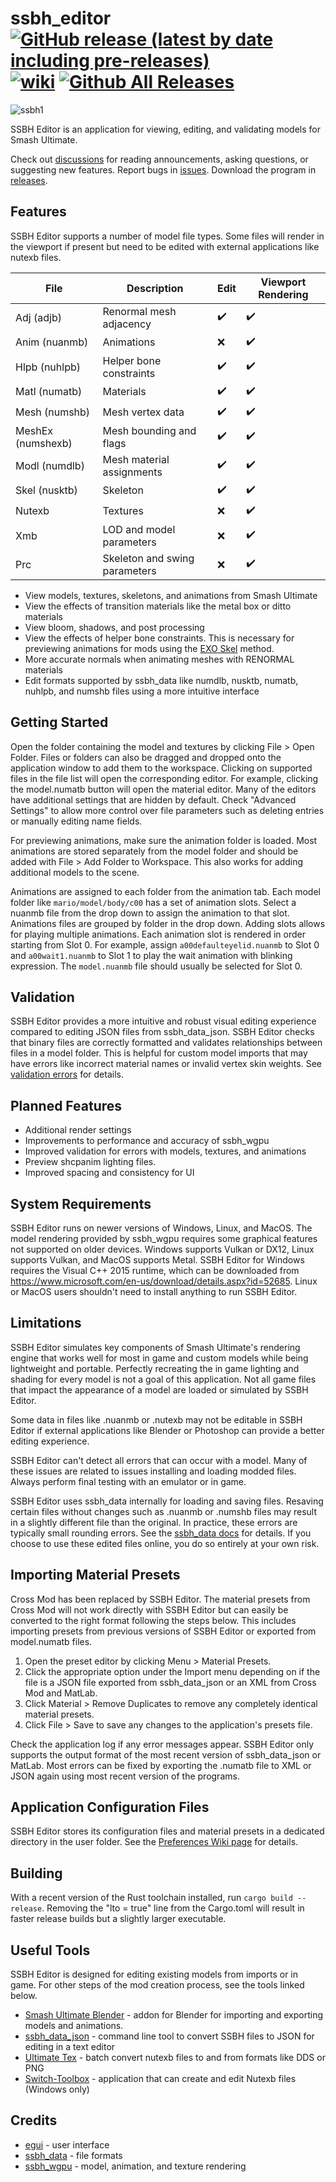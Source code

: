 # ssbh_editor [![GitHub release (latest by date including pre-releases)](https://img.shields.io/github/v/release/ScanMountGoat/ssbh_editor?include_prereleases)](https://github.com/ScanMountGoat/ssbh_editor/releases/latest) [![wiki](https://img.shields.io/badge/wiki-guide-success)](https://github.com/ScanMountGoat/ssbh_editor/wiki) [![Github All Releases](https://img.shields.io/github/downloads/ScanMountGoat/ssbh_editor/total.svg)](https://github.com/ScanMountGoat/ssbh_editor/releases/latest)

![ssbh1](https://github.com/ScanMountGoat/ssbh_editor/assets/23301691/c21fd121-2345-46c6-9767-85f811fd094f)

SSBH Editor is an application for viewing, editing, and validating models for Smash Ultimate.

Check out [discussions](https://github.com/ScanMountGoat/ssbh_editor/discussions) for reading announcements, asking questions, or suggesting new features. Report bugs in [issues](https://github.com/ScanMountGoat/ssbh_editor/issues). Download the program in [releases](https://github.com/ScanMountGoat/ssbh_editor/releases).

## Features
SSBH Editor supports a number of model file types. Some files will render in the viewport if present but need to be edited with external applications like nutexb files.

| File | Description | Edit | Viewport Rendering |
| --- | --- | --- | --- |
| Adj (adjb) | Renormal mesh adjacency | :heavy_check_mark: | :heavy_check_mark: |
| Anim (nuanmb) | Animations | :x: | :heavy_check_mark: |
| Hlpb (nuhlpb) | Helper bone constraints | :heavy_check_mark: | :heavy_check_mark: |
| Matl (numatb) | Materials | :heavy_check_mark: | :heavy_check_mark: |
| Mesh (numshb) | Mesh vertex data | :heavy_check_mark: | :heavy_check_mark: |
| MeshEx (numshexb) | Mesh bounding and flags | :heavy_check_mark: | :heavy_check_mark: |
| Modl (numdlb) | Mesh material assignments | :heavy_check_mark: | :heavy_check_mark: |
| Skel (nusktb) | Skeleton | :heavy_check_mark: | :heavy_check_mark: |
| Nutexb | Textures | :x: | :heavy_check_mark: |
| Xmb | LOD and model parameters | :x: | :heavy_check_mark: |
| Prc | Skeleton and swing parameters | :x: | :heavy_check_mark: |

- View models, textures, skeletons, and animations from Smash Ultimate
- View the effects of transition materials like the metal box or ditto materials
- View bloom, shadows, and post processing
- View the effects of helper bone constraints. This is necessary for previewing animations for mods using the [EXO Skel](https://github.com/ssbucarlos/smash-ultimate-blender) method.
- More accurate normals when animating meshes with RENORMAL materials
- Edit formats supported by ssbh_data like numdlb, nusktb, numatb, nuhlpb, and numshb files using a more intuitive interface

## Getting Started
Open the folder containing the model and textures by clicking File > Open Folder. Files or folders can also be dragged and dropped onto the application window to add them to the workspace. Clicking on supported files in the file list will open the corresponding editor. For example, clicking the model.numatb button will open the material editor. Many of the editors have additional settings that are hidden by default. Check "Advanced Settings" to allow more control over file parameters such as deleting entries or manually editing name fields.

For previewing animations, make sure the animation folder is loaded. Most animations are stored separately from the model folder and should be added with File > Add Folder to Workspace. This also works for adding additional models to the scene. 

Animations are assigned to each folder from the animation tab. Each model folder like `mario/model/body/c00` has a set of animation slots. Select a nuanmb file from the drop down to assign the animation to that slot. Animations files are grouped by folder in the drop down. Adding slots allows for playing multiple animations. Each animation slot is rendered in order starting from Slot 0. For example, assign `a00defaulteyelid.nuanmb` to Slot 0 and `a00wait1.nuanmb` to Slot 1 to play the wait animation with blinking expression. The `model.nuanmb` file should usually be selected for Slot 0.

## Validation
SSBH Editor provides a more intuitive and robust visual editing experience compared to editing JSON files from ssbh_data_json. SSBH Editor checks that binary files are correctly formatted and validates relationships between files in a model folder. This is helpful for custom model imports that may have errors like incorrect material names or invalid vertex skin weights. See [validation errors](https://github.com/ScanMountGoat/ssbh_editor/wiki/Validation-Errors) for details.

## Planned Features
- Additional render settings
- Improvements to performance and accuracy of ssbh_wgpu
- Improved validation for errors with models, textures, and animations
- Preview shcpanim lighting files.
- Improved spacing and consistency for UI

## System Requirements
SSBH Editor runs on newer versions of Windows, Linux, and MacOS. The model rendering provided by ssbh_wgpu requires some graphical features not supported on older devices. Windows supports Vulkan or DX12, Linux supports Vulkan, and MacOS supports Metal. SSBH Editor for Windows 
requires the Visual C++ 2015 runtime, which can be downloaded from https://www.microsoft.com/en-us/download/details.aspx?id=52685. Linux or MacOS users shouldn't need to install anything to run SSBH Editor.

## Limitations
SSBH Editor simulates key components of Smash Ultimate's rendering engine that works well for most in game and custom models while being lightweight and portable. Perfectly recreating the in game lighting and shading for every model is not a goal of this application. Not all game files that impact the appearance of a model are loaded or simulated by SSBH Editor.

Some data in files like .nuanmb or .nutexb may not be editable in SSBH Editor if external applications like Blender or Photoshop can provide a better editing experience.

SSBH Editor can't detect all errors that can occur with a model. Many of these issues are related to issues installing and loading modded files.  Always perform final testing with an emulator or in game.

SSBH Editor uses ssbh_data internally for loading and saving files. Resaving certain files without changes such as .nuanmb or .numshb files may result in a slightly different file than the original. In practice, these errors are typically small rounding errors. See the [ssbh_data docs](https://docs.rs/ssbh_data/latest/ssbh_data/) for details. If you choose to use these edited files online, you do so entirely at your own risk.

## Importing Material Presets
Cross Mod has been replaced by SSBH Editor. The material presets from Cross Mod will not work directly with SSBH Editor but can easily be converted to the right format following the steps below. 
This includes importing presets from previous versions of SSBH Editor or exported from model.numatb files.
1. Open the preset editor by clicking Menu > Material Presets.
2. Click the appropriate option under the Import menu depending on if the file is a JSON file exported from ssbh_data_json or an XML from Cross Mod and MatLab.
3. Click Material > Remove Duplicates to remove any completely identical material presets.
4. Click File > Save to save any changes to the application's presets file.

Check the application log if any error messages appear. SSBH Editor only supports the output format of the most recent version of ssbh_data_json or MatLab. 
Most errors can be fixed by exporting the .numatb file to XML or JSON again using most recent version of the programs.

## Application Configuration Files
SSBH Editor stores its configuration files and material presets in a dedicated directory in the user folder. See the [Preferences Wiki page](https://github.com/ScanMountGoat/ssbh_editor/wiki/Preferences) for details.

## Building
With a recent version of the Rust toolchain installed, run `cargo build --release`. Removing the "lto = true" line from the Cargo.toml will result in faster release builds but a slightly larger executable.

## Useful Tools
SSBH Editor is designed for editing existing models from imports or in game. For other steps of the mod creation process, see the tools linked below.
- [Smash Ultimate Blender](https://github.com/ssbucarlos/smash-ultimate-blender) - addon for Blender for importing and exporting models and animations.
- [ssbh_data_json](https://github.com/ultimate-research/ssbh_lib) - command line tool to convert SSBH files to JSON for editing in a text editor
- [Ultimate Tex](https://github.com/ScanMountGoat/ultimate_tex) - batch convert nutexb files to and from formats like DDS or PNG
- [Switch-Toolbox](https://github.com/KillzXGaming/Switch-Toolbox) - application that can create and edit Nutexb files (Windows only)

## Credits
- [egui](https://github.com/emilk/egui) - user interface
- [ssbh_data](https://github.com/ultimate-research/ssbh_lib) - file formats
- [ssbh_wgpu](https://github.com/ScanMountGoat/ssbh_wgpu) - model, animation, and texture rendering
